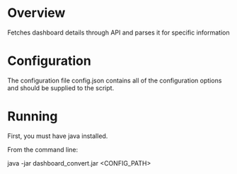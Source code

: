# Overview

Fetches dashboard details through API and parses it for specific information

# Configuration

The configuration file config.json contains all of the configuration options and should be supplied to the script.

# Running

First, you must have java installed.

From the command line:

java -jar dashboard_convert.jar <CONFIG_PATH>

